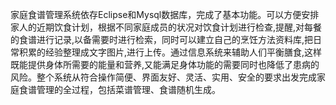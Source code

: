 ​        家庭食谱管理系统依存Eclipse和Mysql数据库，完成了基本功能。可以方便安排家人的近期饮食计划，根据不同家庭成员的状况对饮食计划进行检查,提醒,对每餐的食谱进行记录,以备需要时进行检索，同时可以建立自己的烹饪方法资料库,把日常积累的经验整理成文字图片,进行上传。通过信息系统来辅助人们平衡膳食,这样既能提供身体所需要的能量和营养,又能满足身体功能的需要同时也降低了患病的风险。整个系统从符合操作简便、界面友好、灵活、实用、安全的要求出发完成家庭食谱管理的全过程，包括菜谱管理、食谱随机生成。

# 